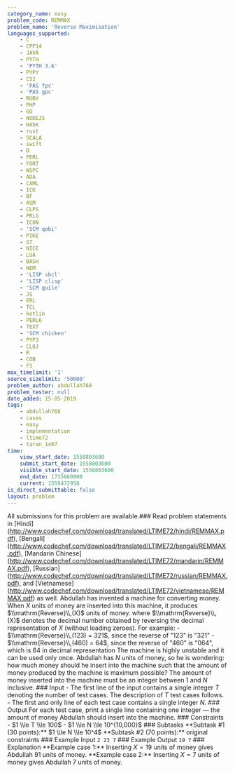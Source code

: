 ```yaml
---
category_name: easy
problem_code: REMMAX
problem_name: 'Reverse Maximisation'
languages_supported:
    - C
    - CPP14
    - JAVA
    - PYTH
    - 'PYTH 3.6'
    - PYPY
    - CS2
    - 'PAS fpc'
    - 'PAS gpc'
    - RUBY
    - PHP
    - GO
    - NODEJS
    - HASK
    - rust
    - SCALA
    - swift
    - D
    - PERL
    - FORT
    - WSPC
    - ADA
    - CAML
    - ICK
    - BF
    - ASM
    - CLPS
    - PRLG
    - ICON
    - 'SCM qobi'
    - PIKE
    - ST
    - NICE
    - LUA
    - BASH
    - NEM
    - 'LISP sbcl'
    - 'LISP clisp'
    - 'SCM guile'
    - JS
    - ERL
    - TCL
    - kotlin
    - PERL6
    - TEXT
    - 'SCM chicken'
    - PYP3
    - CLOJ
    - R
    - COB
    - FS
max_timelimit: '1'
source_sizelimit: '50000'
problem_author: abdullah768
problem_tester: null
date_added: 15-05-2019
tags:
    - abdullah768
    - cases
    - easy
    - implementation
    - ltime72
    - taran_1407
time:
    view_start_date: 1558803600
    submit_start_date: 1558803600
    visible_start_date: 1558803600
    end_date: 1735669800
    current: 1559472958
is_direct_submittable: false
layout: problem
---
```

All submissions for this problem are available.\### Read problem statements in \[Hindi\](http://www.codechef.com/download/translated/LTIME72/hindi/REMMAX.pdf), \[Bengali\](http://www.codechef.com/download/translated/LTIME72/bengali/REMMAX.pdf), \[Mandarin Chinese\](http://www.codechef.com/download/translated/LTIME72/mandarin/REMMAX.pdf), \[Russian\](http://www.codechef.com/download/translated/LTIME72/russian/REMMAX.pdf), and \[Vietnamese\](http://www.codechef.com/download/translated/LTIME72/vietnamese/REMMAX.pdf) as well. Abdullah has invented a machine for converting money. When $X$ units of money are inserted into this machine, it produces $\\mathrm{Reverse}\\,(X)$ units of money. where $\\mathrm{Reverse}\\,(X)$ denotes the decimal number obtained by reversing the decimal representation of $X$ (without leading zeroes). For example: - $\\mathrm{Reverse}\\,(123) = 321$, since the reverse of "123" is "321" - $\\mathrm{Reverse}\\,(460) = 64$, since the reverse of "460" is "064", which is $64$ in decimal representation The machine is highly unstable and it can be used only once. Abdullah has $N$ units of money, so he is wondering: how much money should he insert into the machine such that the amount of money produced by the machine is maximum possible? The amount of money inserted into the machine must be an integer between $1$ and $N$ inclusive. ### Input - The first line of the input contains a single integer $T$ denoting the number of test cases. The description of $T$ test cases follows. - The first and only line of each test case contains a single integer $N$. ### Output For each test case, print a single line containing one integer ― the amount of money Abdullah should insert into the machine. ### Constraints - $1 \\le T \\le 100$ - $1 \\le N \\le 10^{10,000}$ ### Subtasks \*\*Subtask #1 (30 points):\*\* $1 \\le N \\le 10^4$ \*\*Subtask #2 (70 points):\*\* original constraints ### Example Input ``` 2 23 7 ``` ### Example Output ``` 19 7 ``` ### Explanation \*\*Example case 1:\*\* Inserting $X=19$ units of money gives Abdullah $91$ units of money. \*\*Example case 2:\*\* Inserting $X=7$ units of money gives Abdullah $7$ units of money.
